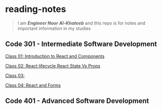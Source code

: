 # reading-notes

> I am **_Engineer Noor Al-Khateeb_** and this repo is for notes and important information in my studies


## Code 301 - Intermediate Software Development
[Class 01: Introduction to React and Components](./class01.md)

[Class 02: React lifecycle,React State Vs Props](./class02.md)

[Class 03: ](./class03.md)

[Class 04: React and Forms](./class04.md)

## Code 401 - Advanced Software Development
